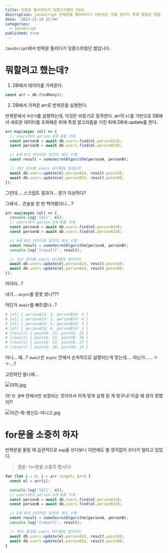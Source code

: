 ```yaml
---
title: 반복문 돌리려다가 당황스러웠던 SSUL
description: javascript 반복문을 돌리려다가 기본적인 것을 생각치 못해 얼탔던 경험
date: '2023-11-14 22:44'
categories:
  - JavaScript
published: true
---
```


`JavaScript`에서 반복문 돌리다가 당황스러웠던 썰입니다.

# 뭐할려고 했는데?

1. DB에서 데이터를 가져온다.

```js
const arr = db.findMany();
```

2. DB에서 가져온 arr로 반복문을 실행한다.

반복문에서 `무언가`를 실행하는데, 이것은 비동기로 동작한다.
arr의 `el`를 기반으로 DB에서 새로운 데이터를 조회해온 뒤에 특정 알고리즘을 거친 뒤에 DB에 update를 한다.

```js
arr.map(async (el) => {
  // users에서 person A와 B를 조회
  const personA = await db.users.find(el.personAId);
  const personB = await db.users.find(el.personBId);

  // A와 B의 데이터로 임의의 계산 수행
  const result = someSecretAlgorithm(personA, personB);

  // 계산 결과를 users 테이블에 업데이트
  await db.users.update(el.personAId, result.pointA);
  await db.users.update(el.personBId, result.pointB);
});
```

그런데.... 스크립트 결과가... 뭔가 이상하다?

그래서... 콘솔을 한 번 찍어봤더니....?

```js
arr.map(async (el) => {
  console.log('[el]', el);
  // users에서 person A와 B를 조회
  const personA = await db.users.find(el.personAId);
  const personB = await db.users.find(el.personBId);

  // A와 B의 데이터로 임의의 계산 수행
  const result = someSecretAlgorithm(personA, personB);
  console.log('[result]', result);

  // 계산 결과를 users 테이블에 업데이트
  await db.users.update(el.personAId, result.pointA);
  await db.users.update(el.personBId, result.pointB);
});
```

아라라...?

내가... `async`를 잘못 썼나???

어딘가 `await`를 빠트렸나...?

```sh
# [el] { personAId: 3, personBId: 4 }
# [el] { personAId: 2, personBId: 6 }
# [el] { personAId: 5, personBId: 3 }
# [el] { personAId: 4, personBId: 2 }
# [result] { pointA: 23, pointB: 21 }
# [result] { pointA: 13, pointB: 36 }
# [result] { pointA: 23, pointB: 27 }
# [result] { pointA: 30, pointB: 15 }
```

아니... 왜...? `await`은 `async` 안에서 순차적으로 실행되는게 맞는데.... 아닌가...... ㅜㅜ....?

고민하던 찰나에...

![아하.jpg](images/4-반복문-돌리면서-당황스러웠던-SSUL/아하.jpg)

아! `한 콜백` 안에서만 보장되는 것이라서 이게 맞게 실행 된 게 맞구나!
이걸 왜 생각 못했지?!

![이건-뭐-병신도-아니고.jpg](images/4-반복문-돌리면서-당황스러웠던-SSUL/이건-뭐-병신도-아니고.jpg)

# for문을 소중히 하자

반복문을 돌릴 때 습관적으로 `map`을 쓰다보니 이번에도 별 생각없이 쓰다가 얼타고 있었다.

> 결론: `for`문을 소중히 합시다!

```js
for (let i = 0; i < arr.length; i++) {
  const el = arr[i];

  console.log('[el]', el);
  // users에서 person A와 B를 조회
  const personA = await db.users.find(el.personAId);
  const personB = await db.users.find(el.personBId);

  // A와 B의 데이터로 임의의 계산 수행
  const result = someSecretAlgorithm(personA, personB);
  console.log('[result]', result);

  // 계산 결과를 users 테이블에 업데이트
  await db.users.update(el.personAId, result.pointA);
  await db.users.update(el.personBId, result.pointB);
}
```
